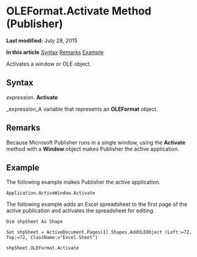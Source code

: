 
# OLEFormat.Activate Method (Publisher)

 **Last modified:** July 28, 2015

 **In this article**
 [Syntax](#sectionSection0)
 [Remarks](#sectionSection1)
 [Example](#sectionSection2)


Activates a window or OLE object.


## Syntax
<a name="sectionSection0"> </a>

 _expression_. **Activate**

 _expression_A variable that represents an  **OLEFormat** object.


## Remarks
<a name="sectionSection1"> </a>

Because Microsoft Publisher runs in a single window, using the  **Activate** method with a **Window** object makes Publisher the active application.


## Example
<a name="sectionSection2"> </a>

The following example makes Publisher the active application.


```
Application.ActiveWindow.Activate
```

The following example adds an Excel spreadsheet to the first page of the active publication and activates the spreadsheet for editing.




```
Dim shpSheet As Shape 
 
Set shpSheet = ActiveDocument.Pages(1).Shapes.AddOLEObject (Left:=72, Top:=72, ClassName:="Excel.Sheet") 
 
shpSheet.OLEFormat.Activate
```

